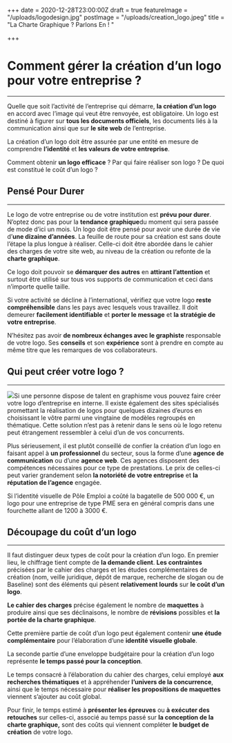 +++
date = 2020-12-28T23:00:00Z
draft = true
featureImage = "/uploads/logodesign.jpg"
postImage = "/uploads/creation_logo.jpeg"
title = "La Charte Graphique ? Parlons En ! "

+++
# Comment gérer la création d’un logo pour votre entreprise ?

***

Quelle que soit l’activité de l’entreprise qui démarre, **la création d’un logo** en accord avec l’image qui veut être renvoyée, est obligatoire. Un logo est destiné à figurer sur **tous les documents officiels**, les documents liés à la communication ainsi que sur **le site web** de l’entreprise.

La création d’un logo doit être assurée par une entité en mesure de comprendre **l’identité** et **les valeurs de votre entreprise**.

Comment obtenir **un logo efficace** ? Par qui faire réaliser son logo ? De quoi est constitué le coût d’un logo ?

## Pensé Pour Durer

***

Le logo de votre entreprise ou de votre institution est **prévu pour durer**. N’optez donc pas pour la **tendance graphique**du moment qui sera passée de mode d’ici un mois. Un logo doit être pensé pour avoir une durée de vie d’**une dizaine d’années**. La feuille de route pour sa création est sans doute l’étape la plus longue à réaliser. Celle-ci doit être abordée dans le cahier des charges de votre site web, au niveau de la création ou refonte de la **charte graphique**.

Ce logo doit pouvoir se **démarquer des autres** en **attirant l’attention** et surtout être utilisé sur tous vos supports de communication et ceci dans n’importe quelle taille.

Si votre activité se décline à l’international, vérifiez que votre logo **reste compréhensible** dans les pays avec lesquels vous travaillez. Il doit demeurer **facilement identifiable** et **porter le message** et **la stratégie de votre entreprise**.

N’hésitez pas avoir **de nombreux échanges avec le graphiste** responsable de votre logo. Ses **conseils** et son **expérience** sont à prendre en compte au même titre que les remarques de vos collaborateurs.

## Qui peut créer votre logo ?

***

![](/uploads/graphiste_creation_logo.jpeg)Si une personne dispose de talent en graphisme vous pouvez faire créer votre logo d’entreprise en interne. Il existe également des sites spécialisés promettant la réalisation de logos pour quelques dizaines d’euros en choisissant le vôtre parmi une vingtaine de modèles regroupés en thématique. Cette solution n’est pas à retenir dans le sens où le logo retenu peut étrangement ressembler à celui d’un de vos concurrents.

Plus sérieusement, il est plutôt conseillé de confier la création d’un logo en faisant appel à **un professionnel** du secteur, sous la forme d’une **agence de communication** ou d’une **agence web**. Ces agences disposent des compétences nécessaires pour ce type de prestations. Le prix de celles-ci peut varier grandement selon **la notoriété de votre entreprise** et **la réputation de l’agence** engagée.

Si l’identité visuelle de Pôle Emploi a coûté la bagatelle de 500 000 €, un logo pour une entreprise de type PME sera en général compris dans une fourchette allant de 1200 à 3000 €.

## Découpage du coût d’un logo

***

Il faut distinguer deux types de coût pour la création d’un logo. En premier lieu, le chiffrage tient compte de **la demande client**. **Les contraintes** précisées par le cahier des charges et les études complémentaires de création (nom, veille juridique, dépôt de marque, recherche de slogan ou de Baseline) sont des éléments qui pèsent **relativement lourds** sur **le coût d’un logo**.

**Le cahier des charges** précise également le nombre de **maquettes** à produire ainsi que ses déclinaisons, le nombre de **révisions** possibles et **la portée de la charte graphique**.

Cette première partie de coût d’un logo peut également contenir **une étude complémentaire** pour l’élaboration d’une **identité visuelle globale**.

La seconde partie d’une enveloppe budgétaire pour la création d’un logo représente **le temps passé pour la conception**.

Le temps consacré à l’élaboration du cahier des charges, celui employé **aux recherches thématiques** et à appréhender **l’univers de la concurrence**, ainsi que le temps nécessaire pour **réaliser les propositions de maquettes** viennent s’ajouter au coût global.

Pour finir, le temps estimé à **présenter les épreuves** ou **à exécuter des retouches** sur celles-ci, associé au temps passé sur **la conception de la charte graphique,** sont des coûts qui viennent compléter **le budget de création** de votre logo.
